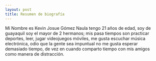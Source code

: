 ```yaml
---
layout: post
title: Resumen de biografía
---
```

Mi Nombre es Kevin Josue Gómez Naula tengo 21 años de edad, soy de guayaquil soy el mayor de 2 hermanos; mis pasa tiempos son practicar deportes, leer, jugar videojuegos móviles, me gusta escuchar música electrónica, odio que la gente sea impuntual no me gusta esperar demasiado tiempo, de vez en cuando comparto tiempo con mis amigos como manera de distracción.
